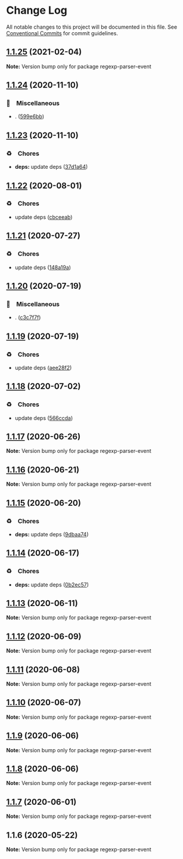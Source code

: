 # Change Log

All notable changes to this project will be documented in this file.
See [Conventional Commits](https://conventionalcommits.org) for commit guidelines.

## [1.1.25](https://github.com/bluelovers/ws-regexp/compare/regexp-parser-event@1.1.24...regexp-parser-event@1.1.25) (2021-02-04)

**Note:** Version bump only for package regexp-parser-event





## [1.1.24](https://github.com/bluelovers/ws-regexp/compare/regexp-parser-event@1.1.23...regexp-parser-event@1.1.24) (2020-11-10)


### 🔖　Miscellaneous

* . ([599e6bb](https://github.com/bluelovers/ws-regexp/commit/599e6bb14bb2694b92edc63b005f682e13474697))





## [1.1.23](https://github.com/bluelovers/ws-regexp/compare/regexp-parser-event@1.1.22...regexp-parser-event@1.1.23) (2020-11-10)


### ♻️　Chores

* **deps:** update deps ([37d1a64](https://github.com/bluelovers/ws-regexp/commit/37d1a64a224cce19d5a738d1f64f45c60f8af31a))





## [1.1.22](https://github.com/bluelovers/ws-regexp/compare/regexp-parser-event@1.1.21...regexp-parser-event@1.1.22) (2020-08-01)


### ♻️　Chores

* update deps ([cbceeab](https://github.com/bluelovers/ws-regexp/commit/cbceeabefdd4c1830dd0ba8f1b6584d58fd5615e))





## [1.1.21](https://github.com/bluelovers/ws-regexp/compare/regexp-parser-event@1.1.20...regexp-parser-event@1.1.21) (2020-07-27)


### ♻️　Chores

* update deps ([148a19a](https://github.com/bluelovers/ws-regexp/commit/148a19aa80c8d55d7dd28d403e81acd939cc3c7e))





## [1.1.20](https://github.com/bluelovers/ws-regexp/compare/regexp-parser-event@1.1.19...regexp-parser-event@1.1.20) (2020-07-19)


### 🔖　Miscellaneous

* . ([c3c7f7f](https://github.com/bluelovers/ws-regexp/commit/c3c7f7fc30adc9cd3fc116cc5cf11a0cc0911e16))





## [1.1.19](https://github.com/bluelovers/ws-regexp/compare/regexp-parser-event@1.1.18...regexp-parser-event@1.1.19) (2020-07-19)


### ♻️　Chores

* update deps ([aee28f2](https://github.com/bluelovers/ws-regexp/commit/aee28f2539c01b5d19f5ea4fa6909a1e30719945))





## [1.1.18](https://github.com/bluelovers/ws-regexp/compare/regexp-parser-event@1.1.17...regexp-parser-event@1.1.18) (2020-07-02)


### ♻️　Chores

* update deps ([566ccda](https://github.com/bluelovers/ws-regexp/commit/566ccdaeb828cbaf6c53f8a4d926e97c857bd6bb))





## [1.1.17](https://github.com/bluelovers/ws-regexp/compare/regexp-parser-event@1.1.16...regexp-parser-event@1.1.17) (2020-06-26)

**Note:** Version bump only for package regexp-parser-event





## [1.1.16](https://github.com/bluelovers/ws-regexp/compare/regexp-parser-event@1.1.15...regexp-parser-event@1.1.16) (2020-06-21)

**Note:** Version bump only for package regexp-parser-event





## [1.1.15](https://github.com/bluelovers/ws-regexp/compare/regexp-parser-event@1.1.14...regexp-parser-event@1.1.15) (2020-06-20)


### ♻️　Chores

* **deps:** update deps ([9dbaa74](https://github.com/bluelovers/ws-regexp/commit/9dbaa74bed5efd27fc705547b91efc893991b492))





## [1.1.14](https://github.com/bluelovers/ws-regexp/compare/regexp-parser-event@1.1.13...regexp-parser-event@1.1.14) (2020-06-17)


### ♻️　Chores

* **deps:** update deps ([0b2ec57](https://github.com/bluelovers/ws-regexp/commit/0b2ec5783f4514928be8e090e2cad5a30f9ff50b))





## [1.1.13](https://github.com/bluelovers/ws-regexp/compare/regexp-parser-event@1.1.12...regexp-parser-event@1.1.13) (2020-06-11)

**Note:** Version bump only for package regexp-parser-event





## [1.1.12](https://github.com/bluelovers/ws-regexp/compare/regexp-parser-event@1.1.11...regexp-parser-event@1.1.12) (2020-06-09)

**Note:** Version bump only for package regexp-parser-event





## [1.1.11](https://github.com/bluelovers/ws-regexp/compare/regexp-parser-event@1.1.10...regexp-parser-event@1.1.11) (2020-06-08)

**Note:** Version bump only for package regexp-parser-event





## [1.1.10](https://github.com/bluelovers/ws-regexp/compare/regexp-parser-event@1.1.9...regexp-parser-event@1.1.10) (2020-06-07)

**Note:** Version bump only for package regexp-parser-event





## [1.1.9](https://github.com/bluelovers/ws-regexp/compare/regexp-parser-event@1.1.8...regexp-parser-event@1.1.9) (2020-06-06)

**Note:** Version bump only for package regexp-parser-event





## [1.1.8](https://github.com/bluelovers/ws-regexp/compare/regexp-parser-event@1.1.7...regexp-parser-event@1.1.8) (2020-06-06)

**Note:** Version bump only for package regexp-parser-event





## [1.1.7](https://github.com/bluelovers/ws-regexp/compare/regexp-parser-event@1.1.6...regexp-parser-event@1.1.7) (2020-06-01)

**Note:** Version bump only for package regexp-parser-event





## 1.1.6 (2020-05-22)

**Note:** Version bump only for package regexp-parser-event
